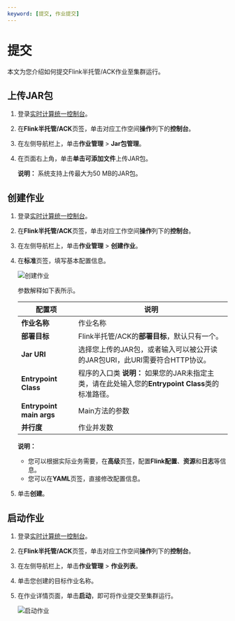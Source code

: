 ```yaml
---
keyword: [提交, 作业提交]
---
```


# 提交

本文为您介绍如何提交Flink半托管/ACK作业至集群运行。

## 上传JAR包

1.  登录[实时计算统一控制台](https://realtime-compute.console.aliyun.com/regions/cn-shanghai)。

2.  在**Flink半托管/ACK**页签，单击对应工作空间**操作**列下的**控制台**。

3.  在左侧导航栏上，单击**作业管理** \> **Jar包管理**。

4.  在页面右上角，单击**单击可添加文件**上传JAR包。

    **说明：** 系统支持上传最大为50 MB的JAR包。


## 创建作业

1.  登录[实时计算统一控制台](https://realtime-compute.console.aliyun.com/regions/cn-shanghai)。

2.  在**Flink半托管/ACK**页签，单击对应工作空间**操作**列下的**控制台**。

3.  在左侧导航栏上，单击**作业管理** \> **创建作业**。

4.  在**标准**页签，填写基本配置信息。

    ![创建作业](https://static-aliyun-doc.oss-accelerate.aliyuncs.com/assets/img/zh-CN/2763140061/p167734.png)

    参数解释如下表所示。

    |配置项|说明|
    |---|--|
    |**作业名称**|作业名称|
    |**部署目标**|Flink半托管/ACK的**部署目标**，默认只有一个。|
    |**Jar URI**|选择您上传的JAR包，或者输入可以被公开读的JAR包URI，此URI需要符合HTTP协议。|
    |**Entrypoint Class**|程序的入口类 **说明：** 如果您的JAR未指定主类，请在此处输入您的**Entrypoint Class**类的标准路径。 |
    |**Entrypoint main args**|Main方法的参数|
    |**并行度**|作业并发数|

    **说明：**

    -   您可以根据实际业务需要，在**高级**页签，配置**Flink配置**、**资源**和**日志**等信息。
    -   您可以在**YAML**页签，直接修改配置信息。
5.  单击**创建**。


## 启动作业

1.  登录[实时计算统一控制台](https://realtime-compute.console.aliyun.com/regions/cn-shanghai)。

2.  在**Flink半托管/ACK**页签，单击对应工作空间**操作**列下的**控制台**。

3.  在左侧导航栏上，单击**作业管理** \> **作业列表**。

4.  单击您创建的目标作业名称。

5.  在作业详情页面，单击**启动**，即可将作业提交至集群运行。

    ![启动作业](https://static-aliyun-doc.oss-accelerate.aliyuncs.com/assets/img/zh-CN/2763140061/p167737.png)



